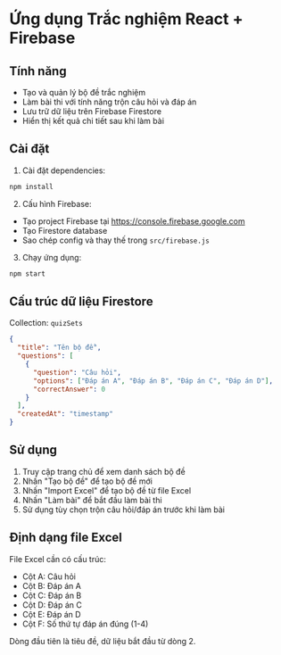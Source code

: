 # Ứng dụng Trắc nghiệm React + Firebase

## Tính năng
- Tạo và quản lý bộ đề trắc nghiệm
- Làm bài thi với tính năng trộn câu hỏi và đáp án
- Lưu trữ dữ liệu trên Firebase Firestore
- Hiển thị kết quả chi tiết sau khi làm bài

## Cài đặt

1. Cài đặt dependencies:
```bash
npm install
```

2. Cấu hình Firebase:
- Tạo project Firebase tại https://console.firebase.google.com
- Tạo Firestore database
- Sao chép config và thay thế trong `src/firebase.js`

3. Chạy ứng dụng:
```bash
npm start
```

## Cấu trúc dữ liệu Firestore

Collection: `quizSets`
```json
{
  "title": "Tên bộ đề",
  "questions": [
    {
      "question": "Câu hỏi",
      "options": ["Đáp án A", "Đáp án B", "Đáp án C", "Đáp án D"],
      "correctAnswer": 0
    }
  ],
  "createdAt": "timestamp"
}
```

## Sử dụng
1. Truy cập trang chủ để xem danh sách bộ đề
2. Nhấn "Tạo bộ đề" để tạo bộ đề mới
3. Nhấn "Import Excel" để tạo bộ đề từ file Excel
4. Nhấn "Làm bài" để bắt đầu làm bài thi
5. Sử dụng tùy chọn trộn câu hỏi/đáp án trước khi làm bài

## Định dạng file Excel
File Excel cần có cấu trúc:
- Cột A: Câu hỏi
- Cột B: Đáp án A
- Cột C: Đáp án B  
- Cột D: Đáp án C
- Cột E: Đáp án D
- Cột F: Số thứ tự đáp án đúng (1-4)

Dòng đầu tiên là tiêu đề, dữ liệu bắt đầu từ dòng 2.